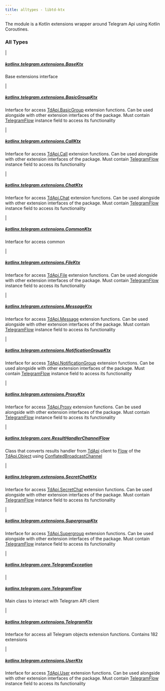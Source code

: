 ```yaml
---
title: alltypes - libtd-ktx
---
```


The module is a Kotlin extensions wrapper around Telegram Api using Kotlin Coroutines.

### All Types

|

##### [kotlinx.telegram.extensions.BaseKtx](../kotlinx.telegram.extensions/-base-ktx/index.html)

Base extensions interface


|

##### [kotlinx.telegram.extensions.BasicGroupKtx](../kotlinx.telegram.extensions/-basic-group-ktx/index.html)

Interface for access [TdApi.BasicGroup](https://tdlibx.github.io/td/docs/org/drinkless/td/libcore/telegram/TdApi.BasicGroup.html) extension functions. Can be used alongside with other
extension interfaces of the package. Must contain [TelegramFlow](../kotlinx.telegram.core/-telegram-flow/index.html) instance field to access its
functionality


|

##### [kotlinx.telegram.extensions.CallKtx](../kotlinx.telegram.extensions/-call-ktx/index.html)

Interface for access [TdApi.Call](https://tdlibx.github.io/td/docs/org/drinkless/td/libcore/telegram/TdApi.Call.html) extension functions. Can be used alongside with other extension
interfaces of the package. Must contain [TelegramFlow](../kotlinx.telegram.core/-telegram-flow/index.html) instance field to access its functionality


|

##### [kotlinx.telegram.extensions.ChatKtx](../kotlinx.telegram.extensions/-chat-ktx/index.html)

Interface for access [TdApi.Chat](https://tdlibx.github.io/td/docs/org/drinkless/td/libcore/telegram/TdApi.Chat.html) extension functions. Can be used alongside with other extension
interfaces of the package. Must contain [TelegramFlow](../kotlinx.telegram.core/-telegram-flow/index.html) instance field to access its functionality


|

##### [kotlinx.telegram.extensions.CommonKtx](../kotlinx.telegram.extensions/-common-ktx/index.html)

Interface for access common


|

##### [kotlinx.telegram.extensions.FileKtx](../kotlinx.telegram.extensions/-file-ktx/index.html)

Interface for access [TdApi.File](https://tdlibx.github.io/td/docs/org/drinkless/td/libcore/telegram/TdApi.File.html) extension functions. Can be used alongside with other extension
interfaces of the package. Must contain [TelegramFlow](../kotlinx.telegram.core/-telegram-flow/index.html) instance field to access its functionality


|

##### [kotlinx.telegram.extensions.MessageKtx](../kotlinx.telegram.extensions/-message-ktx/index.html)

Interface for access [TdApi.Message](https://tdlibx.github.io/td/docs/org/drinkless/td/libcore/telegram/TdApi.Message.html) extension functions. Can be used alongside with other
extension interfaces of the package. Must contain [TelegramFlow](../kotlinx.telegram.core/-telegram-flow/index.html) instance field to access its
functionality


|

##### [kotlinx.telegram.extensions.NotificationGroupKtx](../kotlinx.telegram.extensions/-notification-group-ktx/index.html)

Interface for access [TdApi.NotificationGroup](https://tdlibx.github.io/td/docs/org/drinkless/td/libcore/telegram/TdApi.NotificationGroup.html) extension functions. Can be used alongside with
other extension interfaces of the package. Must contain [TelegramFlow](../kotlinx.telegram.core/-telegram-flow/index.html) instance field to access its
functionality


|

##### [kotlinx.telegram.extensions.ProxyKtx](../kotlinx.telegram.extensions/-proxy-ktx/index.html)

Interface for access [TdApi.Proxy](https://tdlibx.github.io/td/docs/org/drinkless/td/libcore/telegram/TdApi.Proxy.html) extension functions. Can be used alongside with other
extension interfaces of the package. Must contain [TelegramFlow](../kotlinx.telegram.core/-telegram-flow/index.html) instance field to access its
functionality


|

##### [kotlinx.telegram.core.ResultHandlerChannelFlow](../kotlinx.telegram.core/-result-handler-channel-flow/index.html)

Class that converts results handler from [TdApi](https://tdlibx.github.io/td/docs/org/drinkless/td/libcore/telegram/TdApi.html) client to [Flow](#)
of the [TdApi.Object](https://tdlibx.github.io/td/docs/org/drinkless/td/libcore/telegram/TdApi.Object.html) using [ConflatedBroadcastChannel](#)


|

##### [kotlinx.telegram.extensions.SecretChatKtx](../kotlinx.telegram.extensions/-secret-chat-ktx/index.html)

Interface for access [TdApi.SecretChat](https://tdlibx.github.io/td/docs/org/drinkless/td/libcore/telegram/TdApi.SecretChat.html) extension functions. Can be used alongside with other
extension interfaces of the package. Must contain [TelegramFlow](../kotlinx.telegram.core/-telegram-flow/index.html) instance field to access its
functionality


|

##### [kotlinx.telegram.extensions.SupergroupKtx](../kotlinx.telegram.extensions/-supergroup-ktx/index.html)

Interface for access [TdApi.Supergroup](https://tdlibx.github.io/td/docs/org/drinkless/td/libcore/telegram/TdApi.Supergroup.html) extension functions. Can be used alongside with other
extension interfaces of the package. Must contain [TelegramFlow](../kotlinx.telegram.core/-telegram-flow/index.html) instance field to access its
functionality


|

##### [kotlinx.telegram.core.TelegramException](../kotlinx.telegram.core/-telegram-exception/index.html)


|

##### [kotlinx.telegram.core.TelegramFlow](../kotlinx.telegram.core/-telegram-flow/index.html)

Main class to interact with Telegram API client


|

##### [kotlinx.telegram.extensions.TelegramKtx](../kotlinx.telegram.extensions/-telegram-ktx/index.html)

Interface for access all Telegram objects extension functions. Contains 182 extensions


|

##### [kotlinx.telegram.extensions.UserKtx](../kotlinx.telegram.extensions/-user-ktx/index.html)

Interface for access [TdApi.User](https://tdlibx.github.io/td/docs/org/drinkless/td/libcore/telegram/TdApi.User.html) extension functions. Can be used alongside with other extension
interfaces of the package. Must contain [TelegramFlow](../kotlinx.telegram.core/-telegram-flow/index.html) instance field to access its functionality


